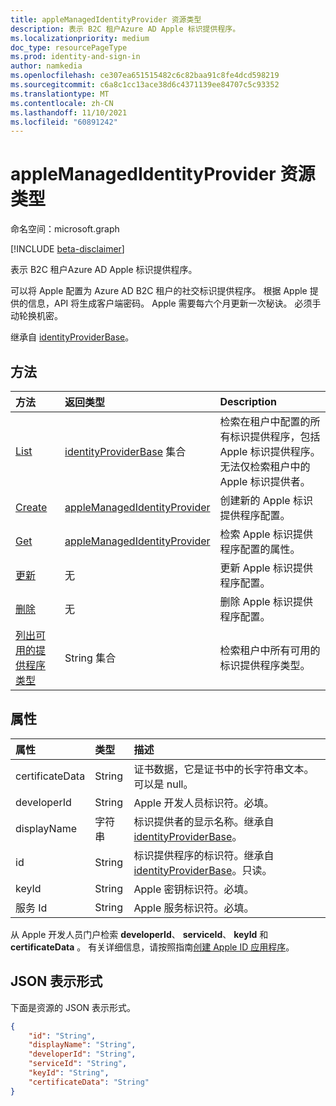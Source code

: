 ```yaml
---
title: appleManagedIdentityProvider 资源类型
description: 表示 B2C 租户Azure AD Apple 标识提供程序。
ms.localizationpriority: medium
doc_type: resourcePageType
ms.prod: identity-and-sign-in
author: namkedia
ms.openlocfilehash: ce307ea651515482c6c82baa91c8fe4dcd598219
ms.sourcegitcommit: c6a8c1cc13ace38d6c4371139ee84707c5c93352
ms.translationtype: MT
ms.contentlocale: zh-CN
ms.lasthandoff: 11/10/2021
ms.locfileid: "60891242"
---
```

# <a name="applemanagedidentityprovider-resource-type"></a>appleManagedIdentityProvider 资源类型
命名空间：microsoft.graph

[!INCLUDE [beta-disclaimer](../../includes/beta-disclaimer.md)]

表示 B2C 租户Azure AD Apple 标识提供程序。

可以将 Apple 配置为 Azure AD B2C 租户的社交标识提供程序。 根据 Apple 提供的信息，API 将生成客户端密码。 Apple 需要每六个月更新一次秘诀。 必须手动轮换机密。

继承自 [identityProviderBase](../resources/identityproviderbase.md)。

## <a name="methods"></a>方法

| 方法       | 返回类型  |Description|
|:---------------|:--------|:----------|
|[List](../api/identitycontainer-list-identityproviders.md)|[identityProviderBase](../resources/identityproviderbase.md) 集合|检索在租户中配置的所有标识提供程序，包括 Apple 标识提供程序。 无法仅检索租户中的 Apple 标识提供者。|
|[Create](../api/identitycontainer-post-identityproviders.md)|[appleManagedIdentityProvider](../resources/applemanagedidentityprovider.md) |创建新的 Apple 标识提供程序配置。|
|[Get](../api/identityproviderbase-get.md) |[appleManagedIdentityProvider](../resources/applemanagedidentityprovider.md) |检索 Apple 标识提供程序配置的属性。|
|[更新](../api/identityproviderbase-update.md)|无|更新 Apple 标识提供程序配置。|
|[删除](../api/identityproviderbase-delete.md)|无|删除 Apple 标识提供程序配置。|
|[列出可用的提供程序类型](../api/identityproviderbase-availableprovidertypes.md)|String 集合|检索租户中所有可用的标识提供程序类型。|

## <a name="properties"></a>属性

|属性|类型|描述|
|:---------------|:--------|:----------|
|certificateData|String|证书数据，它是证书中的长字符串文本。 可以是 null。|
|developerId|String|Apple 开发人员标识符。必填。|
|displayName|字符串|标识提供者的显示名称。继承自 [identityProviderBase](../resources/identityproviderbase.md)。|
|id|String|标识提供程序的标识符。继承自 [identityProviderBase](../resources/identityproviderbase.md)。只读。|
|keyId|String|Apple 密钥标识符。必填。|
|服务 Id|String|Apple 服务标识符。必填。|

从 Apple 开发人员门户检索 **developerId**、 **serviceId**、 **keyId** 和 **certificateData** 。 有关详细信息，请按照指南[创建 Apple ID 应用程序](/azure/active-directory-b2c/identity-provider-apple-id?pivots=b2c-user-flow#create-an-apple-id-application)。

## <a name="json-representation"></a>JSON 表示形式

下面是资源的 JSON 表示形式。

<!-- {
  "blockType": "resource",
  "@odata.type": "microsoft.graph.appleManagedIdentityProvider"
} -->

```json
{
    "id": "String",
    "displayName": "String",
    "developerId": "String",
    "serviceId": "String",
    "keyId": "String",
    "certificateData": "String"
}
```

<!-- uuid: 8fcb5dbc-d5aa-4681-8e31-b001d5168d79
2021-03-30 14:57:30 UTC -->
<!--
{
  "type": "#page.annotation",
 "description": "appleIdentityProvider",
  "keywords": "",
  "section": "documentation",
  "tocPath": "",
  "suppressions": []
}
-->
